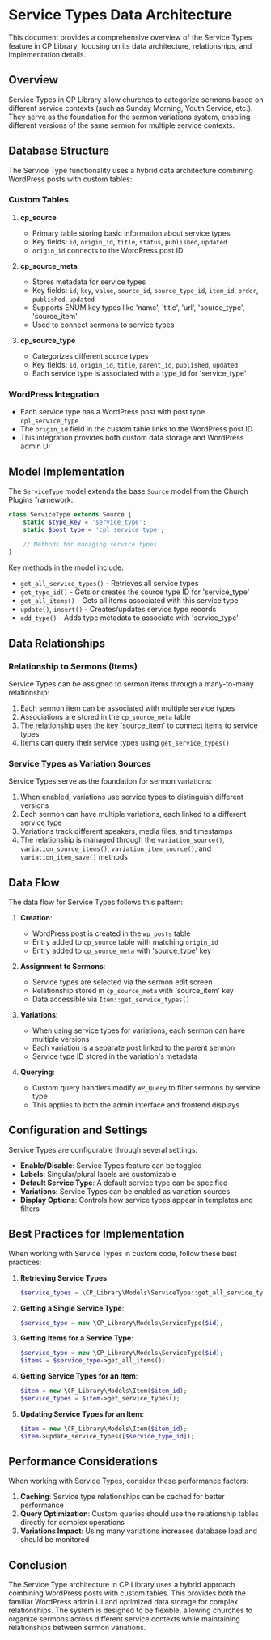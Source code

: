 # Service Types Data Architecture

This document provides a comprehensive overview of the Service Types feature in CP Library, focusing on its data architecture, relationships, and implementation details.

## Overview

Service Types in CP Library allow churches to categorize sermons based on different service contexts (such as Sunday Morning, Youth Service, etc.). They serve as the foundation for the sermon variations system, enabling different versions of the same sermon for multiple service contexts.

## Database Structure

The Service Type functionality uses a hybrid data architecture combining WordPress posts with custom tables:

### Custom Tables

1. **cp_source**
   - Primary table storing basic information about service types
   - Key fields: `id`, `origin_id`, `title`, `status`, `published`, `updated`
   - `origin_id` connects to the WordPress post ID

2. **cp_source_meta**
   - Stores metadata for service types
   - Key fields: `id`, `key`, `value`, `source_id`, `source_type_id`, `item_id`, `order`, `published`, `updated`
   - Supports ENUM key types like 'name', 'title', 'url', 'source_type', 'source_item'
   - Used to connect sermons to service types

3. **cp_source_type**
   - Categorizes different source types
   - Key fields: `id`, `origin_id`, `title`, `parent_id`, `published`, `updated`
   - Each service type is associated with a type_id for 'service_type'

### WordPress Integration

- Each service type has a WordPress post with post type `cpl_service_type`
- The `origin_id` field in the custom table links to the WordPress post ID
- This integration provides both custom data storage and WordPress admin UI

## Model Implementation

The `ServiceType` model extends the base `Source` model from the Church Plugins framework:

```php
class ServiceType extends Source {
    static $type_key = 'service_type';
    static $post_type = 'cpl_service_type';
    
    // Methods for managing service types
}
```

Key methods in the model include:

- `get_all_service_types()` - Retrieves all service types
- `get_type_id()` - Gets or creates the source type ID for 'service_type'
- `get_all_items()` - Gets all items associated with this service type
- `update()`, `insert()` - Creates/updates service type records
- `add_type()` - Adds type metadata to associate with 'service_type'

## Data Relationships

### Relationship to Sermons (Items)

Service Types can be assigned to sermon items through a many-to-many relationship:

1. Each sermon item can be associated with multiple service types
2. Associations are stored in the `cp_source_meta` table
3. The relationship uses the key 'source_item' to connect items to service types
4. Items can query their service types using `get_service_types()`

### Service Types as Variation Sources

Service Types serve as the foundation for sermon variations:

1. When enabled, variations use service types to distinguish different versions
2. Each sermon can have multiple variations, each linked to a different service type
3. Variations track different speakers, media files, and timestamps
4. The relationship is managed through the `variation_source()`, `variation_source_items()`, `variation_item_source()`, and `variation_item_save()` methods

## Data Flow

The data flow for Service Types follows this pattern:

1. **Creation**:
   - WordPress post is created in the `wp_posts` table
   - Entry added to `cp_source` table with matching `origin_id`
   - Entry added to `cp_source_meta` with 'source_type' key

2. **Assignment to Sermons**:
   - Service types are selected via the sermon edit screen
   - Relationship stored in `cp_source_meta` with 'source_item' key
   - Data accessible via `Item::get_service_types()`

3. **Variations**:
   - When using service types for variations, each sermon can have multiple versions
   - Each variation is a separate post linked to the parent sermon
   - Service type ID stored in the variation's metadata

4. **Querying**:
   - Custom query handlers modify `WP_Query` to filter sermons by service type
   - This applies to both the admin interface and frontend displays

## Configuration and Settings

Service Types are configurable through several settings:

- **Enable/Disable**: Service Types feature can be toggled
- **Labels**: Singular/plural labels are customizable
- **Default Service Type**: A default service type can be specified
- **Variations**: Service Types can be enabled as variation sources
- **Display Options**: Controls how service types appear in templates and filters

## Best Practices for Implementation

When working with Service Types in custom code, follow these best practices:

1. **Retrieving Service Types**:
   ```php
   $service_types = \CP_Library\Models\ServiceType::get_all_service_types();
   ```

2. **Getting a Single Service Type**:
   ```php
   $service_type = new \CP_Library\Models\ServiceType($id);
   ```

3. **Getting Items for a Service Type**:
   ```php
   $service_type = new \CP_Library\Models\ServiceType($id);
   $items = $service_type->get_all_items();
   ```

4. **Getting Service Types for an Item**:
   ```php
   $item = new \CP_Library\Models\Item($item_id);
   $service_types = $item->get_service_types();
   ```

5. **Updating Service Types for an Item**:
   ```php
   $item = new \CP_Library\Models\Item($item_id);
   $item->update_service_types([$service_type_id]);
   ```

## Performance Considerations

When working with Service Types, consider these performance factors:

1. **Caching**: Service type relationships can be cached for better performance
2. **Query Optimization**: Custom queries should use the relationship tables directly for complex operations
3. **Variations Impact**: Using many variations increases database load and should be monitored

## Conclusion

The Service Type architecture in CP Library uses a hybrid approach combining WordPress posts with custom tables. This provides both the familiar WordPress admin UI and optimized data storage for complex relationships. The system is designed to be flexible, allowing churches to organize sermons across different service contexts while maintaining relationships between sermon variations.